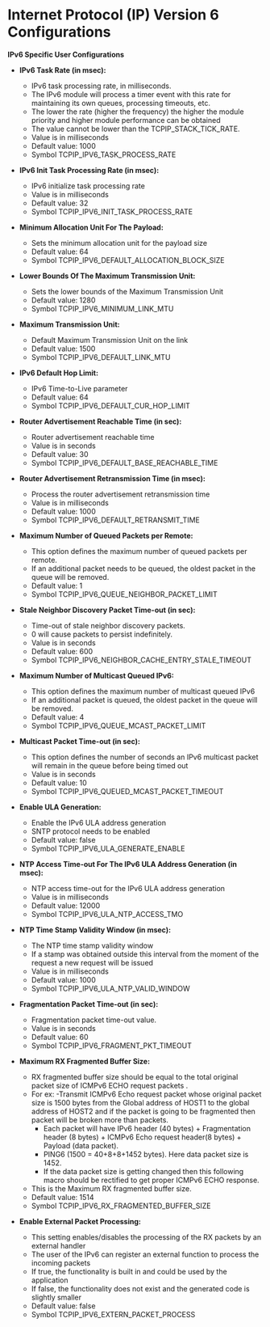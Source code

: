 # Internet Protocol (IP) Version 6  Configurations

**IPv6 Specific User Configurations**


- **IPv6 Task Rate (in msec):**
    - IPv6 task processing rate, in milliseconds.
    - The IPv6 module will process a timer event with this rate for maintaining its own queues, processing timeouts, etc.
    - The lower the rate (higher the frequency) the higher the module priority and higher module performance can be obtained
    - The value cannot be lower than the TCPIP_STACK_TICK_RATE.
    - Value is in milliseconds
    - Default value: 1000
    - Symbol TCPIP_IPV6_TASK_PROCESS_RATE

- **IPv6 Init Task Processing Rate (in msec):**
    - IPv6 initialize task processing rate
    - Value is in milliseconds
    - Default value: 32
    - Symbol TCPIP_IPV6_INIT_TASK_PROCESS_RATE


- **Minimum Allocation Unit For The Payload:**
    - Sets the minimum allocation unit for the payload size
    - Default value: 64
    - Symbol TCPIP_IPV6_DEFAULT_ALLOCATION_BLOCK_SIZE

- **Lower Bounds Of The Maximum Transmission Unit:**
    - Sets the lower bounds of the Maximum Transmission Unit
    - Default value: 1280
    - Symbol TCPIP_IPV6_MINIMUM_LINK_MTU

- **Maximum Transmission Unit:**
    - Default Maximum Transmission Unit on the link
    - Default value: 1500
    - Symbol TCPIP_IPV6_DEFAULT_LINK_MTU

- **IPv6 Default Hop Limit:**
    - IPv6 Time-to-Live parameter
    - Default value: 64
    - Symbol TCPIP_IPV6_DEFAULT_CUR_HOP_LIMIT

- **Router Advertisement Reachable Time (in sec):**
    - Router advertisement reachable time
    - Value is in seconds
    - Default value: 30
    - Symbol TCPIP_IPV6_DEFAULT_BASE_REACHABLE_TIME

- **Router Advertisement Retransmission Time (in msec):**
    - Process the router advertisement retransmission time
    - Value is in milliseconds
    - Default value: 1000
    - Symbol TCPIP_IPV6_DEFAULT_RETRANSMIT_TIME

- **Maximum Number of Queued Packets per Remote:**
    - This option defines the maximum number of queued packets per remote.
    - If an additional packet needs to be queued, the oldest packet in the queue will be removed.
    - Default value: 1
    - Symbol TCPIP_IPV6_QUEUE_NEIGHBOR_PACKET_LIMIT


- **Stale Neighbor Discovery Packet Time-out (in sec):**
    - Time-out of stale neighbor discovery packets.
    - 0 will cause packets to persist indefinitely.
    - Value is in seconds
    - Default value: 600
    - Symbol TCPIP_IPV6_NEIGHBOR_CACHE_ENTRY_STALE_TIMEOUT

- **Maximum Number of Multicast Queued IPv6:**
    - This option defines the maximum number of multicast queued IPv6
    - If an additional packet is queued, the oldest packet in the queue will be removed.
    - Default value: 4
    - Symbol TCPIP_IPV6_QUEUE_MCAST_PACKET_LIMIT

- **Multicast Packet Time-out (in sec):**
    - This option defines the number of seconds an IPv6 multicast packet will remain in the queue before being timed out
    - Value is in seconds
    - Default value: 10
    - Symbol TCPIP_IPV6_QUEUED_MCAST_PACKET_TIMEOUT

- **Enable ULA Generation:**
    - Enable the IPv6 ULA address generation
    - SNTP protocol needs to be enabled
    - Default value: false
    - Symbol TCPIP_IPV6_ULA_GENERATE_ENABLE

- **NTP Access Time-out For The IPv6 ULA Address Generation (in msec):**
    - NTP access time-out for the IPv6 ULA address generation
    - Value is in milliseconds
    - Default value: 12000
    - Symbol TCPIP_IPV6_ULA_NTP_ACCESS_TMO

- **NTP Time Stamp Validity Window (in msec):**
    - The NTP time stamp validity window
    - If a stamp was obtained outside this interval from the moment of the request a new request will be issued
    - Value is in milliseconds
    - Default value: 1000
    - Symbol TCPIP_IPV6_ULA_NTP_VALID_WINDOW

- **Fragmentation Packet Time-out (in sec):**
    - Fragmentation packet time-out value.
    - Value is in seconds
    - Default value: 60
    - Symbol TCPIP_IPV6_FRAGMENT_PKT_TIMEOUT

- **Maximum RX Fragmented Buffer Size:**
    - RX fragmented buffer size should be equal to the total original packet size of  ICMPv6 ECHO request packets .
    - For ex:
        -Transmit ICMPv6 Echo request packet whose original packet size is 1500 bytes from the Global address of HOST1 to the global address of HOST2 and if the packet is going to be fragmented then packet will be broken more than packets.
        - Each packet will have IPv6 header (40 bytes) + Fragmentation header (8 bytes) + ICMPv6 Echo request header(8 bytes) + Payload (data packet).
        - PING6 (1500 = 40+8+8+1452 bytes). Here data packet size is 1452.
        - If the data packet size is getting changed then this following macro should be rectified to get proper ICMPv6 ECHO response.
    - This is the Maximum RX fragmented buffer size.
    - Default value: 1514
    - Symbol TCPIP_IPV6_RX_FRAGMENTED_BUFFER_SIZE

- **Enable External Packet Processing:**
    - This setting enables/disables the processing of the RX packets by an external handler
    - The user of the IPv6 can register an external function to process the incoming packets
    - If true, the functionality is built in and could be used by the application
    - If false, the functionality does not exist and the generated code is slightly smaller 
    - Default value: false
    - Symbol TCPIP_IPV6_EXTERN_PACKET_PROCESS


